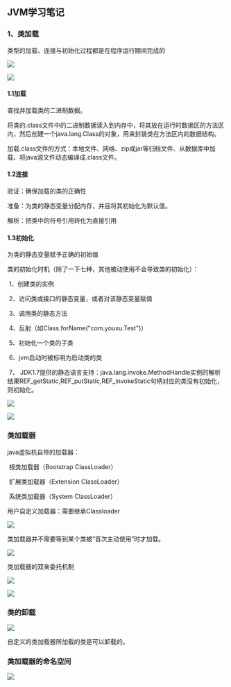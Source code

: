 

## JVM学习笔记

### 1、类加载

类型的加载、连接与初始化过程都是在程序运行期间完成的

![](./pic/类的加载过程.png)

![](./pic/类的加载过程1.png)

 #### 1.1加载

查找并加载类的二进制数据。

将类的.class文件中的二进制数据读入到内存中，将其放在运行时数据区的方法区内，然后创建一个java.lang.Class的对象，用来封装类在方法区内的数据结构。

加载.class文件的方式：本地文件、网络、zip或jar等归档文件、从数据库中加载、将java源文件动态编译成.class文件。

#### 1.2连接

验证：确保加载的类的正确性

准备：为类的静态变量分配内存，并且将其初始化为默认值。

解析：把类中的符号引用转化为直接引用

#### 1.3初始化

为类的静态变量赋予正确的初始值

类的初始化时机（除了一下七种，其他被动使用不会导致类的初始化）：

​	1、创建类的实例

​	2、访问类或接口的静态变量，或者对该静态变量赋值

​	3、调用类的静态方法

​	4、反射（如Class.forName("com.youxu.Test")）

​	5、初始化一个类的子类

​	6、jvm启动时被标明为启动类的类

​	7、 JDK1.7提供的静态语言支持：java.lang.invoke.MethodHandle实例的解析结果REF_getStatic,REF_putStatic,REF_invokeStatic句柄对应的类没有初始化，则初始化。

![](./pic/接口的初始化.png)

![](./pic/类的加载连接初始化和类的实例化.png)

### 类加载器

java虚拟机自带的加载器：

​	根类加载器（Bootstrap ClassLoader）

​	扩展类加载器（Extension ClassLoader）

​	系统类加载器（System ClassLoader）

用户自定义加载器：需要继承Classloader

![](./pic/三种类加载器.png)

类加载器并不需要等到某个类被“首次主动使用”时才加载。

![](./pic/类的加载时机1.png)

类加载器的双亲委托机制

![](./pic/类加载器的双亲委托机制.png)

![](./pic/双亲委托机制.png)

### 类的卸载

![](./pic/类的卸载.png)

自定义的类加载器所加载的类是可以卸载的。

### 类加载器的命名空间

![](./pic/类加载器的命名空间.png)

